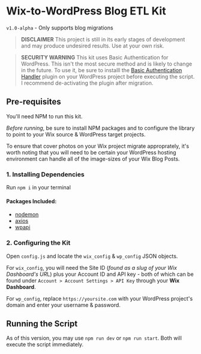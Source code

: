 # Wix-to-WordPress Blog ETL Kit
`v1.0-alpha` - Only supports blog migrations

> **DISCLAIMER** This project is still in its early stages of development and may produce undesired results. Use at your own risk.

> **SECURITY WARNING** This kit uses Basic Authentication for WordPress. This isn't the most secure method and is likely to change in the future. To use it, be sure to installl the [Basic Authentication Handler](https://github.com/WP-API/Basic-Auth) plugin on your WordPress project before executing the script. I recommend de-activating the plugin after migration.

## Pre-requisites
You'll need NPM to run this kit.

*Before running*, be sure to install NPM packages and to configure the library to point to your Wix source & WordPress target projects.

To ensure that cover photos on your Wix project migrate approprately, it's worth noting that you will need to be certain your WordPress hosting environment can handle all of the image-sizes of your Wix Blog Posts.

### 1. Installing Dependencies
Run `npm i` in  your terminal

#### Packages Included:
- [nodemon](https://github.com/remy/nodemon)
- [axios](https://www.npmjs.com/package/axios)
- [wpapi](https://github.com/wp-api/node-wpapi)

### 2. Configuring the Kit
Open `config.js` and locate the `wix_config` & `wp_config` JSON objects.

For `wix_config`, you will need the Site ID (*found as a slug of your Wix Dashboard's UR*L) plus your Account ID and API key - both of which can be found under ```Account > Account Settings > API Key``` through your **Wix Dashboard**.

For `wp_config`, replace `https://yoursite.com` with your WordPress project's domain and enter your username & password.

## Running the Script
As of this version, you may use `npm run dev` or `npm run start`. Both will execute the script immediately.